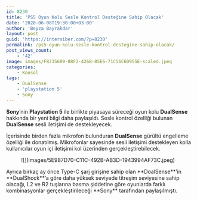 ```yaml
---
id: 8230
title: 'PS5 Oyun Kolu Sesle Kontrol Desteğine Sahip Olacak'
date: '2020-06-08T19:30:00+03:00'
author: 'Beyza Bayrakdar'
layout: post
guid: 'https://intersiber.com/?p=8230'
permalink: /ps5-oyun-kolu-sesle-kontrol-destegine-sahip-olacak/
post_views_count:
    - '42'
image: images/F8735609-88F2-426B-85E6-71C56C6D955E-scaled.jpeg
categories:
    - Konsol
tags:
    - DualSense
    - 'playstation 5'
    - Sony
---
```


**Sony**’nin **Playstation 5** ile birlikte piyasaya süreceği oyun kolu **DualSense** hakkında bir yeni bilgi daha paylaşıldı. Sesle kontrol özelliği bulunan **DualSense** sesli iletişimi de destekleyecek.

İçerisinde birden fazla mikrofon bulunduran **DualSense** gürültü engelleme özelliği ile donatılmış. Mikrofonlar sayesinde sesli iletişimi destekleyen kolla kullanıcılar oyun içi iletişimi kol üzerinden gerçekleştirebilecek.

<figure class="wp-block-image size-large">![](images/5E987D70-C11C-492B-AB3D-1943994AF73C.jpeg)</figure>Ayrıca birkaç ay önce Type-C şarj girişine sahip olan **DoalSense**’in **DualShock**’a göre daha yüksek seviyede titreşim seviyesine sahip olacağı, L2 ve R2 tuşlarına basma şiddetine göre oyunlarda farklı kombinasyonlar gerçekleştirileceği **Sony** tarafından paylaşılmıştı.